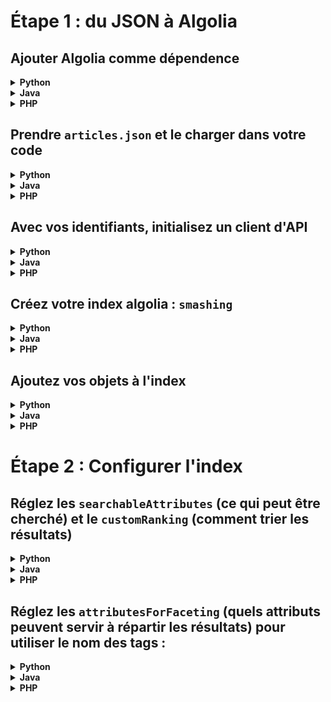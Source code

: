 
# Étape 1 : du JSON à Algolia

## Ajouter Algolia comme dépendence

<details>
<summary><b>Python</b></summary>
 
```python
# requirements.txt
algoliasearch
```
</details>
<details>
 <summary><b>Java</b></summary>   
 
```xml
<!-- pom.xml -->
<dependency>
  <groupId>com.algolia</groupId>
  <artifactId>algoliasearch</artifactId>
  <version>[2,]</version>
</dependency>
```
</details>
<details>
<summary><b>PHP</b></summary>      

```php
composer require algolia/algoliasearch-client-php
```
</details>

## Prendre `articles.json` et le charger dans votre code

<details>
<summary><b>Python</b></summary>   

```python
with open("../data/articles.json") as f:
articles = json.load(f)
print(json.dumps(articles, indent=4))
``` 
</details>
<details>
<summary><b>Java</b></summary>   

```java
BufferedReader br = new BufferedReader(new FileReader("../data/articles.json"));
List<Article> articles = com.algolia.search.Defaults.DEFAULT_OBJECT_MAPPER.readValue(br, Article.class);
```

</details>
<details>
<summary><b>PHP</b></summary>   

```php
$batch = json_decode(file_get_contents('../data/articles.json'), true);
```
</details>

## Avec vos identifiants, initialisez un client d'API

<details>
<summary><b>Python</b></summary>   

```python
client = algoliasearch.Client("YOUR_APP_ID", "YOUR_ADMIN_API_KEY")
```
</details>
<details>
<summary><b>Java</b></summary>      

```java
APIClient client = new ApacheAPIClientBuilder("YOUR_APP_ID", "YOUR_ADMIN_API_KEY").build();
```
</details>
<details>
<summary><b>PHP</b></summary>      

```php
$client = new \AlgoliaSearch\Client("YOUR_APP_ID", "YOUR_ADMIN_API_KEY");
```
</details>

## Créez votre index algolia : `smashing`
<details>
<summary><b>Python</b></summary>   

```python
index = client.init_index("smashing")
```
</details>
<details>
<summary><b>Java</b></summary>      

```java
Index<Article> index = client.initIndex("smashing", Article.class);
```
</details>
<details>
<summary><b>PHP</b></summary>      

```php
$index = $client->initIndex('smashing');
```
</details>

## Ajoutez vos objets à l'index

<details>
<summary><b>Python</b></summary>   

```python
index.add_objects(articles)
```
</details>
<details>
<summary><b>Java</b></summary>      

```java
index.addObjects(articles);
```
</details>
<details>
<summary><b>PHP</b></summary>      

```php
$index->addObjects($batch);
```
</details>

# Étape 2 : Configurer l'index

## Réglez les `searchableAttributes` (ce qui peut être cherché) et le `customRanking` (comment trier les résultats)
<details>
<summary><b>Python</b></summary>     

```python
index.set_settings({
    "searchableAttributes": ["title", "description", "tags", "author"],
    "customRanking": ["desc(commentCount)"]
})
```
</details>
<details>
<summary><b>Java</b></summary>      

```java
index.setSettings(new IndexSettings()
                      .setSearchableAttributes(Arrays.asList("title", "description", "tags", "author"))
                      .setCustomRanking(Arrays.asList("desc(commentCount)")));
```
</details>
<details>
<summary><b>PHP</b></summary>      

```php
$index->setSettings(array(
    "searchableAttributes" => array("title", "description", "tags", "author"),
    "customRanking" => array("desc(commentCount)")));
```
</details>

## Réglez les `attributesForFaceting` (quels attributs peuvent servir à répartir les résultats) pour utiliser le nom des tags :
<details>
<summary><b>Python</b></summary>   

```python
res = index.set_settings({
        "attributesForFaceting": ["tags.name"]
})
index.wait_task(res['taskID']) # as operations are asynchronous, we explicitly wait for task completion
print("Attributes for faceting: %s." % index.get_settings()['attributesForFaceting'])
```
</details>
<details>
<summary><b>Java</b></summary>      

```java
index.setSettings(new IndexSettings().setAttributesForFaceting(Arrays.asList("tags.name")))
     .waitForCompletion(); // as operations are asynchronous, we explicitly wait for task completion
System.out.println(index.getSettings().getAttributesForFaceting());
```
</details>
<details>
<summary><b>PHP</b></summary>      

```php
$res = $index->setSettings(array("attributesForFaceting" => array("tags.name")));
$index->waitTask($res['taskID']); // as operations are asynchronous, we explicitly wait for task completion
$settings = $index->getSettings();
var_dump($settings['attributesForFaceting']);

```
</details>
